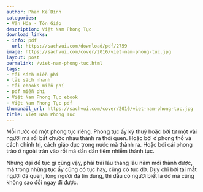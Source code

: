 ```yaml
---
author: Phan Kế Bính
categories:
- Văn Hóa - Tôn Giáo
description: Việt Nam Phong Tục
download_links:
- info: pdf
  url: https://sachvui.com/download/pdf/2759
image: https://sachvui.com/cover/2016/viet-nam-phong-tuc.jpg
layout: post
permalink: /viet-nam-phong-tuc.html
tags:
- tải sách miễn phí
- tải sách nhanh
- tải ebooks miễn phí
- pdf miễn phí
- Việt Nam Phong Tục ebook
- Việt Nam Phong Tục pdf
thumbnail_url: https://sachvui.com/cover/2016/viet-nam-phong-tuc.jpg
title: Việt Nam Phong Tục
---
```


 <div class="item-desc text-justify"> <p>Mỗi nước có một phong tục riêng. Phong tục ấy kỳ thuỷ hoặc bởi tự một vài người mà rồi bắt chước nhau thành ra thói quen. Hoặc bởi ở phong thổ và cách chính trị, cách giáo dục trong nước mà thành ra. Hoặc bởi cái phong trào ở ngoài tràn vào rồi mà dần dần tiêm nhiễm thành tục.</p><p>Nhưng đại để tục gì cũng vậy, phải trải lâu tháng lâu năm mới thành được, mà trong những tục ấy cũng có tục hay, cũng có tục dở. Duy chỉ bởi tai mắt người đã quen, lòng người đã tin dùng, thì dẫu có người biết là dở mà cũng không sao đổi ngay đi được.</p> </div>